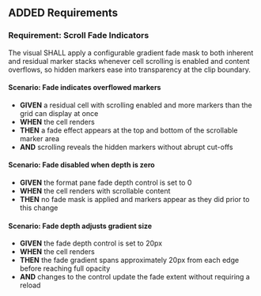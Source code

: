## ADDED Requirements
### Requirement: Scroll Fade Indicators
The visual SHALL apply a configurable gradient fade mask to both inherent and residual marker stacks whenever cell scrolling is enabled and content overflows, so hidden markers ease into transparency at the clip boundary.

#### Scenario: Fade indicates overflowed markers
- **GIVEN** a residual cell with scrolling enabled and more markers than the grid can display at once
- **WHEN** the cell renders
- **THEN** a fade effect appears at the top and bottom of the scrollable marker area
- **AND** scrolling reveals the hidden markers without abrupt cut-offs

#### Scenario: Fade disabled when depth is zero
- **GIVEN** the format pane fade depth control is set to 0
- **WHEN** the cell renders with scrollable content
- **THEN** no fade mask is applied and markers appear as they did prior to this change

#### Scenario: Fade depth adjusts gradient size
- **GIVEN** the fade depth control is set to 20px
- **WHEN** the cell renders
- **THEN** the fade gradient spans approximately 20px from each edge before reaching full opacity
- **AND** changes to the control update the fade extent without requiring a reload
